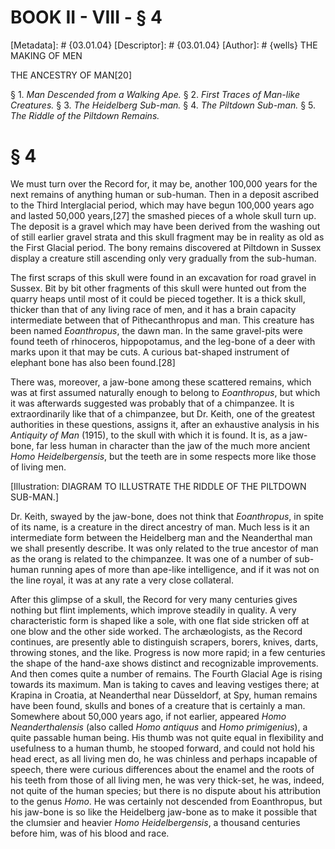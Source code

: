 # BOOK II - VIII - § 4
[Metadata]: # {03.01.04}
[Descriptor]: # {03.01.04}
[Author]: # {wells}
THE MAKING OF MEN

THE ANCESTRY OF MAN[20]

§ 1. _Man Descended from a Walking Ape._ § 2. _First Traces of
Man-like Creatures._ § 3. _The Heidelberg Sub-man._ § 4. _The      Piltdown
Sub-man._ § 5. _The Riddle of the Piltdown Remains._

# § 4
We must turn over the Record for, it may be, another 100,000 years for the next
remains of anything human or sub-human. Then in a deposit ascribed to the Third
Interglacial period, which may have begun 100,000 years ago and lasted 50,000
years,[27] the smashed pieces of a whole skull turn up. The deposit is a gravel
which may have been derived from the washing out of still earlier gravel strata
and this skull fragment may be in reality as old as the First Glacial period.
The bony remains discovered at Piltdown in Sussex display a creature still
ascending only very gradually from the sub-human.

The first scraps of this skull were found in an excavation for road gravel in
Sussex. Bit by bit other fragments of this skull were hunted out from the
quarry heaps until most of it could be pieced together. It is a thick skull,
thicker than that of any living race of men, and it has a brain capacity
intermediate between that of Pithecanthropus and man. This creature has been
named _Eoanthropus_, the dawn man. In the same gravel-pits were found teeth of
rhinoceros, hippopotamus, and the leg-bone of a deer with marks upon it that
may be cuts. A curious bat-shaped instrument of elephant bone has also been
found.[28]

There was, moreover, a jaw-bone among these scattered remains, which was at
first assumed naturally enough to belong to _Eoanthropus_, but which it was
afterwards suggested was probably that of a chimpanzee. It is extraordinarily
like that of a chimpanzee, but Dr. Keith, one of the greatest authorities in
these questions, assigns it, after an exhaustive analysis in his _Antiquity of
Man_ (1915), to the skull with which it is found. It is, as a jaw-bone, far
less human in character than the jaw of the much more ancient _Homo
Heidelbergensis_, but the teeth are in some respects more like those of living
men.

[Illustration: DIAGRAM TO ILLUSTRATE THE RIDDLE OF THE PILTDOWN SUB-MAN.]

Dr. Keith, swayed by the jaw-bone, does not think that _Eoanthropus_, in spite
of its name, is a creature in the direct ancestry of man. Much less is it an
intermediate form between the Heidelberg man and the Neanderthal man we shall
presently describe. It was only related to the true ancestor of man as the
orang is related to the chimpanzee. It was one of a number of sub-human running
apes of more than ape-like intelligence, and if it was not on the line royal,
it was at any rate a very close collateral.

After this glimpse of a skull, the Record for very many centuries gives nothing
but flint implements, which improve steadily in quality. A very characteristic
form is shaped like a sole, with one flat side stricken off at one blow and the
other side worked. The archæologists, as the Record continues, are presently
able to distinguish scrapers, borers, knives, darts, throwing stones, and the
like. Progress is now more rapid; in a few centuries the shape of the hand-axe
shows distinct and recognizable improvements. And then comes quite a number of
remains. The Fourth Glacial Age is rising towards its maximum. Man is taking to
caves and leaving vestiges there; at Krapina in Croatia, at Neanderthal near
Düsseldorf, at Spy, human remains have been found, skulls and bones of a
creature that is certainly a man. Somewhere about 50,000 years ago, if not
earlier, appeared _Homo Neanderthalensis_ (also called _Homo antiquus_ and
_Homo primigenius_), a quite passable human being. His thumb was not quite
equal in flexibility and usefulness to a human thumb, he stooped forward, and
could not hold his head erect, as all living men do, he was chinless and
perhaps incapable of speech, there were curious differences about the enamel
and the roots of his teeth from those of all living men, he was very thick-set,
he was, indeed, not quite of the human species; but there is no dispute about
his attribution to the genus _Homo_. He was certainly not descended from
Eoanthropus, but his jaw-bone is so like the Heidelberg jaw-bone as to make it
possible that the clumsier and heavier _Homo Heidelbergensis_, a thousand
centuries before him, was of his blood and race.

